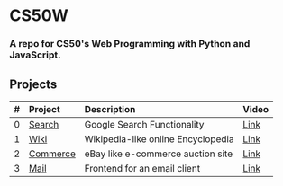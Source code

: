 # CS50W

### A repo for CS50's Web Programming with Python and JavaScript.

## Projects

| #  | Project                | Description                                       | Video
| :- | :--------------------- | :------------------------------------------------ | :-------------------------------------
| 0  | [Search](search)       | Google Search Functionality                       | [Link](https://youtu.be/-ttbk3hA9FI)
| 1  | [Wiki](wiki)           | Wikipedia-like online Encyclopedia                | [Link](https://youtu.be/mHUZUWfhrE8)
| 2  | [Commerce](commerce)   | eBay like e-commerce auction site                 | [Link](https://youtu.be/xJp-cvoas7g)
| 3  | [Mail](mail)           | Frontend for an email client                      | [Link](https://youtu.be/K_ngUP_ueQY)
